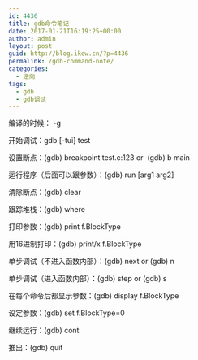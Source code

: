 ```yaml
---
id: 4436
title: gdb命令笔记
date: 2017-01-21T16:19:25+00:00
author: admin
layout: post
guid: http://blog.ikow.cn/?p=4436
permalink: /gdb-command-note/
categories:
  - 逆向
tags:
  - gdb
  - gdb调试
---
```

编译的时候： -g

开始调试：gdb [-tui] test

设置断点：(gdb) breakpoint test.c:123 or  (gdb) b main

运行程序（后面可以跟参数）：(gdb) run [arg1 arg2]

清除断点：(gdb) clear

跟踪堆栈：(gdb) where

打印参数：(gdb) print f.BlockType

用16进制打印：(gdb) print/x f.BlockType

单步调试（不进入函数内部）：(gdb) next or (gdb) n

单步调试（进入函数内部）：(gdb) step or (gdb) s

在每个命令后都显示参数：(gdb) display f.BlockType

设定参数：(gdb) set f.BlockType=0

继续运行：(gdb) cont

推出：(gdb) quit